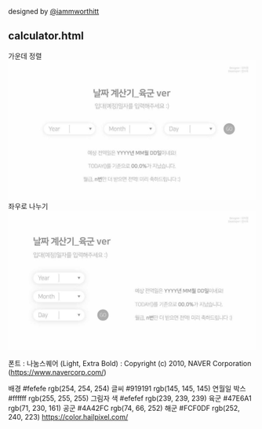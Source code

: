 designed by [@iammworthitt](https://www.instagram.com/iammworthitt/)

## calculator.html  
가운데 정렬
![calculator_center](calculator_center.jpg)
좌우로 나누기
![calculator_left](calculator_left.jpg)

폰트 : 나눔스퀘어 (Light, Extra Bold) : Copyright (c) 2010, NAVER Corporation (https://www.navercorp.com/)

배경 #fefefe rgb(254, 254, 254)
글씨 #919191 rgb(145, 145, 145)
연월일 박스 #ffffff rgb(255, 255, 255)
그림자 색 #efefef rgb(239, 239, 239)
육군 #47E6A1 rgb(71, 230, 161)
공군 #4A42FC rgb(74, 66, 252)
해군 #FCF0DF rgb(252, 240, 223)
https://color.hailpixel.com/